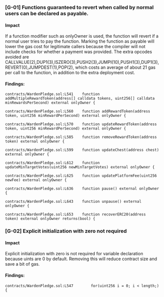 ### [G-01] Functions guaranteed to revert when called by normal users can be declared as payable.


#### Impact
If a function modifier such as onlyOwner is used, the function will revert if a normal user tries to pay the function. Marking the function as payable will lower the gas cost for legitimate callers because the compiler will not include checks for whether a payment was provided. The extra opcodes avoided are CALLVALUE(2),DUP1(3),ISZERO(3),PUSH2(3),JUMPI(10),PUSH1(3),DUP1(3),REVERT(0),JUMPDEST(1),POP(2), which costs an average of about 21 gas per call to the function, in addition to the extra deployment cost.


#### Findings:
```
contracts/WardenPledge.sol:L541    function addMultipleRewardToken(address[] calldata tokens, uint256[] calldata minRewardsPerSecond) external onlyOwner {

contracts/WardenPledge.sol:L560    function addRewardToken(address token, uint256 minRewardPerSecond) external onlyOwner {

contracts/WardenPledge.sol:L570    function updateRewardToken(address token, uint256 minRewardPerSecond) external onlyOwner {

contracts/WardenPledge.sol:L585    function removeRewardToken(address token) external onlyOwner {

contracts/WardenPledge.sol:L599    function updateChest(address chest) external onlyOwner {

contracts/WardenPledge.sol:L612    function updateMinTargetVotes(uint256 newMinTargetVotes) external onlyOwner {

contracts/WardenPledge.sol:L625    function updatePlatformFee(uint256 newFee) external onlyOwner {

contracts/WardenPledge.sol:L636    function pause() external onlyOwner {

contracts/WardenPledge.sol:L643    function unpause() external onlyOwner {

contracts/WardenPledge.sol:L653    function recoverERC20(address token) external onlyOwner returns(bool) {

```

### [G-02] Explicit initialization with zero not required


#### Impact
Explicit initialization with zero is not required for variable declaration because uints are 0 by default. Removing this will reduce contract size and save a bit of gas.


#### Findings:
```
contracts/WardenPledge.sol:L547        for(uint256 i = 0; i < length;){

```
